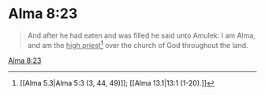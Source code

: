 # Alma 8:23

> And after he had eaten and was filled he said unto Amulek: I am Alma, and am the <u>high priest</u>[^a] over the church of God throughout the land.

[Alma 8:23](https://www.churchofjesuschrist.org/study/scriptures/bofm/alma/8?lang=eng&id=p23#p23)


[^a]: [[Alma 5.3|Alma 5:3 (3, 44, 49)]]; [[Alma 13.1|13:1 (1-20).]]
